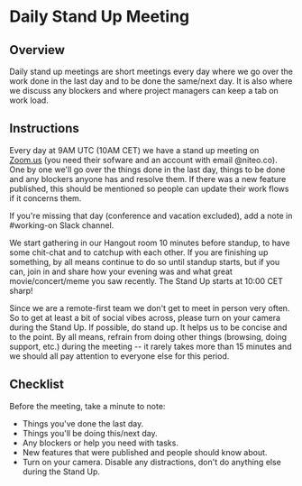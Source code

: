 # Daily Stand Up Meeting

## Overview
Daily stand up meetings are short meetings every day where we go over the work done in the last day and to be done the same/next day. It is also where we discuss any blockers and where project managers can keep a tab on work load.

 
## Instructions
Every day at 9AM UTC (10AM CET) we have a stand up meeting on [Zoom.us](https://zoom.us) (you need their sofware and an account with email @niteo.co). One by one we'll go over the things done in the last day, things to be done and any blockers anyone has and resolve them. If there was a new feature published, this should be mentioned so people can update their work flows if it concerns them. 

If you're missing that day (conference and vacation excluded), add a note in #working-on Slack channel.

We start gathering in our Hangout room 10 minutes before standup, to have some chit-chat and to catchup with each other. If you are finishing up something, by all means continue to do so until standup starts, but if you can, join in and share how your evening was and what great movie/concert/meme you saw recently. The Stand Up starts at 10:00 CET sharp! 

Since we are a remote-first team we don't get to meet in person very often. So to get at least a bit of social vibes across, please turn on your camera during the Stand Up. If possible, do stand up. It helps us to be concise and to the point. By all means, refrain from doing other things (browsing, doing support, etc.) during the meeting -- it rarely takes more than 15 minutes and we should all pay attention to everyone else for this period. 
 

## Checklist

Before the meeting, take a minute to note:

* Things you've done the last day.
* Things you'll be doing this/next day.
* Any blockers or help you need with tasks.
* New features that were published and people should know about.
* Turn on your camera. Disable any distractions, don't do anything else during the Stand Up.
